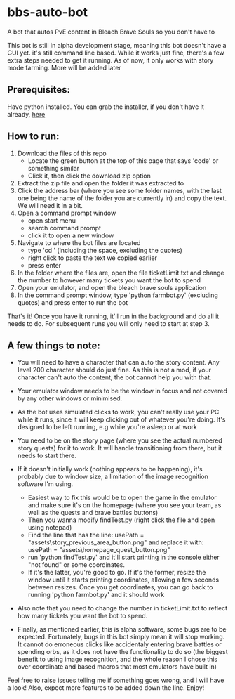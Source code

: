 # bbs-auto-bot
A bot that autos PvE content in Bleach Brave Souls so you don't have to

This bot is still in alpha development stage, meaning this bot doesn't have a GUI yet. it's still command line based. While it works just fine, there's a few extra steps needed to get it running. As of now, it only works with story mode farming. More will be added later

## Prerequisites:
Have python installed. You can grab the installer, if you don't have it already, [here](https://www.python.org/downloads/)

## How to run:
1. Download the files of this repo
   - Locate the green button at the top of this page that says 'code' or something similar
   - Click it, then click the download zip option
2. Extract the zip file and open the folder it was extracted to
3. Click the address bar (where you see some folder names, with the last one being the name of the folder you are currently in) and copy the text. We will need it in a bit.
4. Open a command prompt window
   - open start menu
   - search command prompt
   - click it to open a new window
5. Navigate to where the bot files are located
   - type 'cd ' (including the space, excluding the quotes)
   - right click to paste the text we copied earlier
   - press enter
6. In the folder where the files are, open the file ticketLimit.txt and change the number to however many tickets you want the bot to spend
7. Open your emulator, and open the bleach brave souls application
8. In the command prompt window, type 'python farmbot.py' (excluding quotes) and press enter to run the bot

That's it!
Once you have it running, it'll run in the background and do all it needs to do. For subsequent runs you will only need to start at step 3.

## A few things to note:
- You will need to have a character that can auto the story content. Any level 200 character should do just fine. As this is not a mod, if your character can't auto the content, the bot cannot help you with that.

- Your emulator window needs to be the window in focus and not covered by any other windows or minimised.

- As the bot uses simulated clicks to work, you can't really use your PC while it runs, since it will keep clicking out of whatever you're doing. It's designed to be left running, e.g while you're asleep or at work

- You need to be on the story page (where you see the actual numbered story quests) for it to work. It will handle transitioning from there, but it needs to start there.

- If it doesn't initially work (nothing appears to be happening), it's probably due to window size, a limitation of the image recognition software I'm using.
  - Easiest way to fix this would be to open the game in the emulator and make sure it's on the homepage (where you see your team, as well as the quests and brave battles buttons)
  - Then you wanna modify findTest.py (right click the file and open using notepad)
  - Find the line that has the line: usePath = "assets\story_previous_area_button.png" and replace it with: usePath = "assets\homepage_quest_button.png"
  - run 'python findTest.py' and it'll start printing in the console either "not found" or some coordinates.
  - If it's the latter, you're good to go. If it's the former, resize the window until it starts printing coordinates, allowing a few seconds between resizes. Once you get coordinates, you can go back to running 'python farmbot.py' and it should work

- Also note that you need to change the number in ticketLimit.txt to reflect how many tickets you want the bot to spend.

- Finally, as mentioned earlier, this is alpha software, some bugs are to be expected. Fortunately, bugs in this bot simply mean it will stop working. It cannot do erroneous clicks like accidentaly entering brave battles or spending orbs, as it does not have the functionality to do so (the biggest benefit to using image recognition, and the whole reason I chose this over coordinate and based macros that most emulators have built in)

Feel free to raise issues telling me if something goes wrong, and I will have a look! Also, expect more features to be added down the line. Enjoy!
